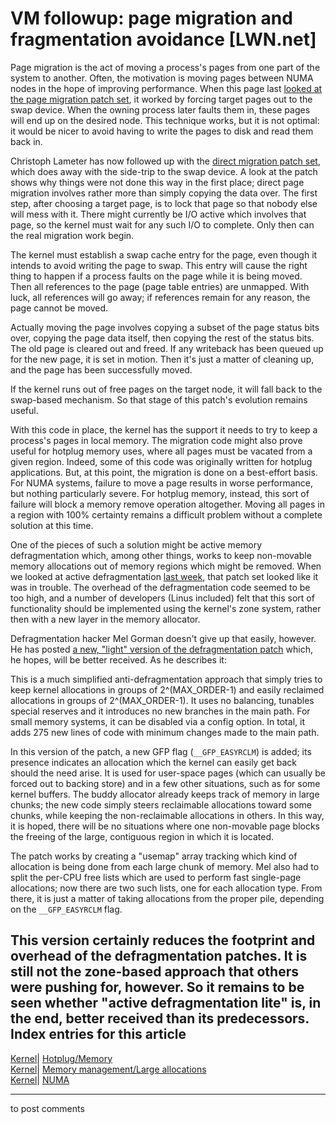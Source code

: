 # VM followup: page migration and fragmentation avoidance [LWN.net]

Page migration is the act of moving a process's pages from one part of the system to another. Often, the motivation is moving pages between NUMA nodes in the hope of improving performance. When this page last [looked at the page migration patch set](http://lwn.net/Articles/157066/), it worked by forcing target pages out to the swap device. When the owning process later faults them in, these pages will end up on the desired node. This technique works, but it is not optimal: it would be nicer to avoid having to write the pages to disk and read them back in. 

Christoph Lameter has now followed up with the [direct migration patch set](http://lwn.net/Articles/160202/), which does away with the side-trip to the swap device. A look at the patch shows why things were not done this way in the first place; direct page migration involves rather more than simply copying the data over. The first step, after choosing a target page, is to lock that page so that nobody else will mess with it. There might currently be I/O active which involves that page, so the kernel must wait for any such I/O to complete. Only then can the real migration work begin. 

The kernel must establish a swap cache entry for the page, even though it intends to avoid writing the page to swap. This entry will cause the right thing to happen if a process faults on the page while it is being moved. Then all references to the page (page table entries) are unmapped. With luck, all references will go away; if references remain for any reason, the page cannot be moved. 

Actually moving the page involves copying a subset of the page status bits over, copying the page data itself, then copying the rest of the status bits. The old page is cleared out and freed. If any writeback has been queued up for the new page, it is set in motion. Then it's just a matter of cleaning up, and the page has been successfully moved. 

If the kernel runs out of free pages on the target node, it will fall back to the swap-based mechanism. So that stage of this patch's evolution remains useful. 

With this code in place, the kernel has the support it needs to try to keep a process's pages in local memory. The migration code might also prove useful for hotplug memory uses, where all pages must be vacated from a given region. Indeed, some of this code was originally written for hotplug applications. But, at this point, the migration is done on a best-effort basis. For NUMA systems, failure to move a page results in worse performance, but nothing particularly severe. For hotplug memory, instead, this sort of failure will block a memory remove operation altogether. Moving all pages in a region with 100% certainty remains a difficult problem without a complete solution at this time. 

One of the pieces of such a solution might be active memory defragmentation which, among other things, works to keep non-movable memory allocations out of memory regions which might be removed. When we looked at active defragmentation [last week](http://lwn.net/Articles/159110/), that patch set looked like it was in trouble. The overhead of the defragmentation code seemed to be too high, and a number of developers (Linus included) felt that this sort of functionality should be implemented using the kernel's zone system, rather then with a new layer in the memory allocator. 

Defragmentation hacker Mel Gorman doesn't give up that easily, however. He has posted [a new, "light" version of the defragmentation patch](http://lwn.net/Articles/160125/) which, he hopes, will be better received. As he describes it: 

This is a much simplified anti-defragmentation approach that simply tries to keep kernel allocations in groups of 2^(MAX_ORDER-1) and easily reclaimed allocations in groups of 2^(MAX_ORDER-1). It uses no balancing, tunables special reserves and it introduces no new branches in the main path. For small memory systems, it can be disabled via a config option. In total, it adds 275 new lines of code with minimum changes made to the main path. 

In this version of the patch, a new GFP flag (`__GFP_EASYRCLM`) is added; its presence indicates an allocation which the kernel can easily get back should the need arise. It is used for user-space pages (which can usually be forced out to backing store) and in a few other situations, such as for some kernel buffers. The buddy allocator already keeps track of memory in large chunks; the new code simply steers reclaimable allocations toward some chunks, while keeping the non-reclaimable allocations in others. In this way, it is hoped, there will be no situations where one non-movable page blocks the freeing of the large, contiguous region in which it is located. 

The patch works by creating a "usemap" array tracking which kind of allocation is being done from each large chunk of memory. Mel also had to split the per-CPU free lists which are used to perform fast single-page allocations; now there are two such lists, one for each allocation type. From there, it is just a matter of taking allocations from the proper pile, depending on the `__GFP_EASYRCLM` flag. 

This version certainly reduces the footprint and overhead of the defragmentation patches. It is still not the zone-based approach that others were pushing for, however. So it remains to be seen whether "active defragmentation lite" is, in the end, better received than its predecessors.  
Index entries for this article  
---  
[Kernel](/Kernel/Index)| [Hotplug/Memory](/Kernel/Index#Hotplug-Memory)  
[Kernel](/Kernel/Index)| [Memory management/Large allocations](/Kernel/Index#Memory_management-Large_allocations)  
[Kernel](/Kernel/Index)| [NUMA](/Kernel/Index#NUMA)  
  


* * *

to post comments 
